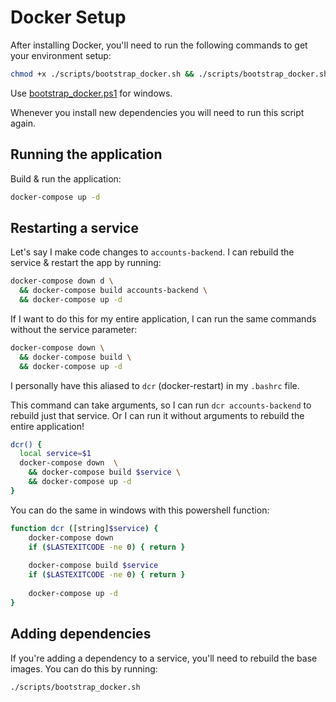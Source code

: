 # Docker Setup

After installing Docker, you'll need to run the following commands to get your environment setup:

```bash 
chmod +x ./scripts/bootstrap_docker.sh && ./scripts/bootstrap_docker.sh 
```

Use [bootstrap_docker.ps1](../scripts/windows/bootstrap_docker.ps1) for windows.

Whenever you install new dependencies you will need to run this script again.

## Running the application

Build & run the application:
```bash
docker-compose up -d
```

## Restarting a service

Let's say I make code changes to `accounts-backend`. I can rebuild the service & restart the app by running:

```bash
docker-compose down d \
  && docker-compose build accounts-backend \
  && docker-compose up -d
```

If I want to do this for my entire application, I can run the same commands without the service parameter:

```bash 
docker-compose down \
  && docker-compose build \
  && docker-compose up -d
```

I personally have this aliased to `dcr` (docker-restart) in my `.bashrc` file.

This command can take arguments, so I can run `dcr accounts-backend` to rebuild just that service. Or I can run it without arguments to rebuild the entire application!

```bash
dcr() {
  local service=$1
  docker-compose down  \
    && docker-compose build $service \
    && docker-compose up -d                                               
}   
```

You can do the same in windows with this powershell function:

```bash
function dcr ([string]$service) {
    docker-compose down 
    if ($LASTEXITCODE -ne 0) { return }
    
    docker-compose build $service
    if ($LASTEXITCODE -ne 0) { return }
    
    docker-compose up -d
}
```

## Adding dependencies

If you're adding a dependency to a service, you'll need to rebuild the base images. You can do this by running:

```
./scripts/bootstrap_docker.sh
```